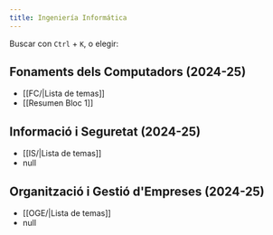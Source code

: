 ```yaml
---
title: Ingeniería Informática
---
```

Buscar con `Ctrl` + `K`, o elegir:
## Fonaments dels Computadors (2024-25)
- [[FC/|Lista de temas]]
- [[Resumen Bloc 1]]

## Informació i Seguretat (2024-25)
- [[IS/|Lista de temas]]
- null

## Organització i Gestió d'Empreses (2024-25)
- [[OGE/|Lista de temas]]
- null
